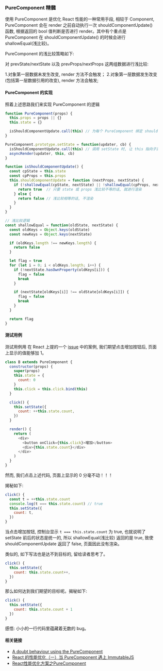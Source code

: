 ### PureComponent 精髓

使用 PureComponent 是优化 React 性能的一种常用手段, 相较于 Component, PureComponent 会在 render 之前自动执行一次 shouldComponentUpdate() 函数, 根据返回的 bool 值判断是否进行 render。其中有个重点是 PureComponent 在 shouldComponentUpdate() 的时候会进行 shallowEqual(浅比较)。

PureComponent 的浅比较策略如下:

对 prevState/nextState 以及 prevProps/nextProps 这两组数据进行浅比较:

1.对象第一层数据未发生改变, render 方法不会触发；
2.对象第一层数据发生改变(包括第一层数据引用的改变), render 方法会触发;

#### PureComponent 的实现

照着上述思路我们来实现 PureComponent 的逻辑

```js
function PureComponent(props) {
  this.props = props || {}
  this.state = {}

  isShouldComponentUpdate.call(this) // 为每个 PureComponent 绑定 shouldComponentUpdate 方法
}

PureComponent.prototype.setState = function(updater, cb) {
  isShouldComponentUpdate.call(this) // 调用 setState 时, 让 this 指向子类的实例, 目的取到子类的 this.state
  asyncRender(updater, this, cb)
}

function isShouldComponentUpdate() {
  const cpState = this.state
  const cpProps = this.props
  this.shouldComponentUpdate = function (nextProps, nextState) {
    if (!shallowEqual(cpState, nextState) || !shallowEqual(cpProps, nextProps)) {
      return true  // 只要 state 或 props 浅比较不等的话, 就进行渲染
    } else {
      return false // 浅比较相等的话, 不渲染
    }
  }
}

// 浅比较逻辑
const shallowEqual = function(oldState, nextState) {
  const oldKeys = Object.keys(oldState)
  const newKeys = Object.keys(nextState)

  if (oldKeys.length !== newKeys.length) {
    return false
  }

  let flag = true
  for (let i = 0; i < oldKeys.length; i++) {
    if (!nextState.hasOwnProperty(oldKeys[i])) {
      flag = false
      break
    }

    if (nextState[oldKeys[i]] !== oldState[oldKeys[i]]) {
      flag = false
      break
    }
  }

  return flag
}
```

#### 测试用例

测试用例用 在 React 上提的一个 [issue](https://github.com/facebook/react/issues/13438#issuecomment-414128918) 中的案例, 我们期望点击增加按钮后, 页面上显示的值能够加 1。

```js
class B extends PureComponent {
  constructor(props) {
    super(props)
    this.state = {
      count: 0
    }
    this.click = this.click.bind(this)
  }

  click() {
    this.setState({
      count: ++this.state.count,
    })
  }

  render() {
    return (
      <div>
        <button onClick={this.click}>增加</button>
        <div>{this.state.count}</div>
      </div>
    )
  }
}
```

然而, 我们点击上述代码, 页面上显示的 0 分毫不动！！！

揭秘如下:

```js
click() {
  const t = ++this.state.count
  console.log(t === this.state.count) // true
  this.setState({
    count: t,
  })
}
```

当点击增加按钮, 控制台显示 `t === this.state.count` 为 true, 也就说明了 setState 前后的状态是统一的, 所以 shallowEqual(浅比较) 返回的是 true, 致使 shouldComponentUpdate 返回了 false, 页面因此没有渲染。

类似的, 如下写法也是达不到目标的, 留给读者思考了。

```js
click() {
  this.setState({
    count: this.state.count++,
  })
}
```

那么如何达到我们期望的目标呢。揭秘如下:

```js
click() {
  this.setState({
    count: this.state.count + 1
  })
}
```

感悟: 小小的一行代码里蕴藏着无数的 bug。

#### 相关链接

* [A doubt behaviour using the PureComponent](https://github.com/facebook/react/issues/13438)
* [React 的性能优化（一）当 PureComponent 遇上 ImmutableJS](https://juejin.im/post/59cdaaccf265da066f6ac83b)
* [React性能优化方案之PureComponent](https://juejin.im/post/5b1caceb5188257d63226743)